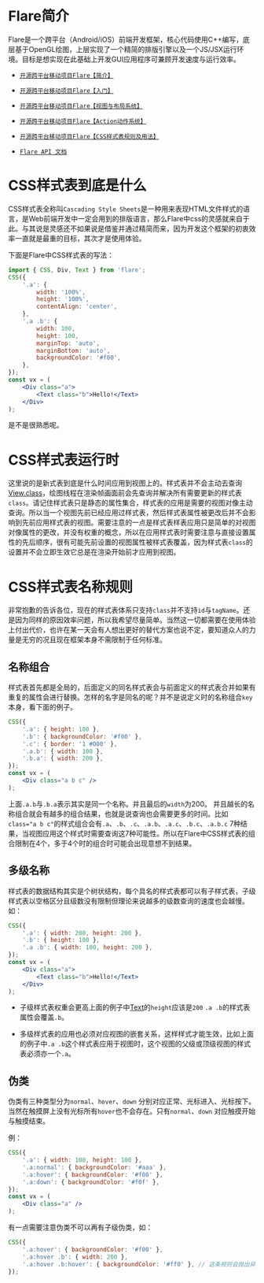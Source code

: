 Flare简介
===============

Flare是一个跨平台（Android/iOS）前端开发框架，核心代码使用C++编写，底层基于OpenGL绘图，上层实现了一个精简的排版引擎以及一个JS/JSX运行环境。目标是想实现在此基础上开发GUI应用程序可兼顾开发速度与运行效率。

* [`开源跨平台移动项目Flare【简介】`](http://www.jianshu.com/p/2104b885eae6)

* [`开源跨平台移动项目Flare【入门】`](http://www.jianshu.com/p/b21bf5380c7f)

* [`开源跨平台移动项目Flare【视图与布局系统】`](http://www.jianshu.com/p/4e9d927c3724)

* [`开源跨平台移动项目Flare【Action动作系统】`](http://www.jianshu.com/p/01064b100315)

* [`开源跨平台移动项目Flare【CSS样式表规则及用法】`](http://www.jianshu.com/p/fb86b020554b)

* [`Flare API 文档`](http://flare.cool/doc/)

# CSS样式表到底是什么

CSS样式表全称叫`Cascading Style Sheets`是一种用来表现HTML文件样式的语言，是Web前端开发中一定会用到的排版语言，那么Flare中css的灵感就来自于此。与其说是灵感还不如果说是借鉴并通过精简而来，因为开发这个框架的初衷效率一直就是最重的目标，其次才是使用体验。

下面是Flare中CSS样式表的写法：
```jsx
import { CSS, Div, Text } from 'flare';
CSS({
	'.a': {
		width: '100%',
		height: '100%',
		contentAlign: 'center',
	},
	'.a .b': {
		width: 100,
		height: 100,
		marginTop: 'auto',
		marginBottom: 'auto',
		backgroundColor: '#f00',
	},
});
const vx = (
	<Div class="a">
		<Text class="b">Hello!</Text>
	</Div>
);
```

是不是很熟悉呢。

# CSS样式表运行时

这里说的是新式表到底是什么时间应用到视图上的。样式表并不会主动去查询[View.class]，绘图线程在渲染帧画面前会先查询并解决所有需要更新的样式表`class`。请记住样式表只是静态的属性集合，样式表的应用是需要的视图对像主动查询。所以当一个视图先前已经应用过样式表，然后样式表属性被更改后并不会影响到先前应用样式表的视图。需要注意的一点是样式表样表应用只是简单的对视图对像属性的更改，并没有权重的概念，所以在应用样式表时需要注意与直接设置属性的先后顺序，很有可能先前设置的视图属性被样式表覆盖，因为样式表`class`的设置并不会立即生效它总是在渲染开始前才应用到视图。


# CSS样式表名称规则

非常抱歉的告诉各位，现在的样式表体系只支持`class`并不支持`id`与`tagName`。还是因为同样的原因效率问题，所以我希望尽量简单。当然这一切都需要在使用体验上付出代价，也许在某一天会有人想出更好的替代方案也说不定，要知道众人的力量是无穷的况且现在框架本身不需限制于任何标准。

## 名称组合

样式表首先都是全局的，后面定义的同名样式表会与前面定义的样式表合并如果有重复的属性会进行替换。怎样的名字是同名的呢？并不是说定义时的名称组合`key`本身，看下面的例子。

```jsx
CSS({
	'.a': { height: 100 },
	'.b': { backgroundColor: '#f00' },
	'.c': { border: '1 #000' },
	'.a.b': { width: 100 },
	'.b.a': { width: 200 },
});
const vx = (
	<Div class="a b c" />
);
```
上面`.a.b`与`.b.a`表示其实是同一个名称。并且最后的`width`为200。
并且越长的名称组合就会有越多的组合结果，也就是说查询也会需要更多的时间。比如`class="a b c"`的样式组合会有`.a`、`.b`、`.c`、`.a.b`、`.a.c`、`.b.c`、`.a.b.c` 7种结果，当视图应用这个样式时需要查询这7种可能性。所以在Flare中CSS样式表的组合限制在4个，多于4个时的组合时可能会出现意想不到结果。

## 多级名称

样式表的数据结构其实是个树状结构，每个具名的样式表都可以有子样式表，子级样式表以空格区分且级数没有限制但理论来说越多的级数查询的速度也会越慢。如：

```jsx
CSS({
	'.a': { width: 200, height: 200 },
	'.b': { height: 100 },
	'.a .b': { width: 100, height: 200 },
});
const vx = (
	<Div class="a">
		<Text class="b">Hello!</Text>
	</Div>
);
```

* 子级样式表权重会更高上面的例子中[Text]的`height`应该是`200` `.a .b`的样式表属性会覆盖`.b`。

* 多级样式表的应用也必须对应视图的嵌套关系，这样样式才能生效，比如上面的例子中`.a .b`这个样式表应用于视图时，这个视图的父级或顶级视图的样式表必须亦一个`.a`。

## 伪类

伪类有三种类型分为`normal`、`hover`、`down` 分别对应正常、光标进入、光标按下。当然在触摸屏上没有光标所有`hover`也不会存在。只有`normal`、`down` 对应触摸开始与触摸结束。

例：
```jsx
CSS({
	'.a': { width: 100, height: 100 },
	'.a:normal': { backgroundColor: '#aaa' },
	'.a:hover': { backgroundColor: '#f00' },
	'.a:down': { backgroundColor: '#f0f' },
});
const vx = (
	<Div class="a" />
);
```

有一点需要注意伪类不可以再有子级伪类，如：

```jsx
CSS({
	'.a:hover': { backgroundColor: '#f00' },
	'.a:hover .b': { width: 200 },
	'.a:hover .b:hover': { backgroundColor: '#ff0' }, // 这条规则会抛出异常
});
```

[View.class]: https://flare.cool/doc/flare.html#get-view-class
[Action]: https://flare.cool/doc/action.html#class-action
[Div]: https://flare.cool/doc/flare.html#class-div
[Text]: https://flare.cool/doc/flare.html#class-text
